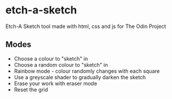 # etch-a-sketch

Etch-A Sketch tool made with html, css and js for The Odin Project

## Modes

- Choose a colour to "sketch" in
- Choose a random colour to "sketch" in
- Rainbow mode - colour randomly changes with each square
- Use a greyscale shader to gradually darken the sketch
- Erase your work with eraser mode
- Reset the grid
